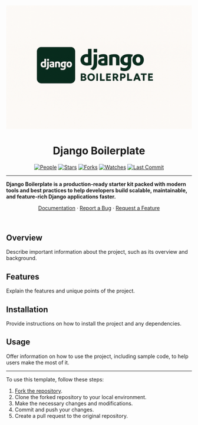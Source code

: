 <div align="center">
  <img src="assets/logo.png" alt="Logo"/>

# Django Boilerplate

[![People](https://img.shields.io/github/contributors/S4NKALP/django-biolerplate?style=flat&color=ffaaf2&label=People)](https://github.com/S4NKALP/django-biolerplate/graphs/contributors)
[![Stars](https://img.shields.io/github/stars/S4NKALP/django-biolerplate?style=flat&color=98c379&label=Stars)](https://github.com/S4NKALP/django-biolerplate/stargazers)
[![Forks](https://img.shields.io/github/forks/S4NKALP/django-biolerplate?style=flat&color=66a8e0&label=Forks)](https://github.com/S4NKALP/django-biolerplate/network/members)
[![Watches](https://img.shields.io/github/watchers/S4NKALP/django-biolerplate?style=flat&color=f5d08b&label=Watches)](https://github.com/S4NKALP/django-biolerplate/watchers)
[![Last Commit](https://img.shields.io/github/last-commit/S4NKALP/django-biolerplate?style=flat&color=e06c75&label=Updated)](https://github.com/S4NKALP/django-biolerplate/pulse)

</div>

---

<strong>**Django Boilerplate** is a **production-ready starter kit** packed with modern tools and best practices to help developers
build scalable, maintainable, and feature-rich Django applications faster.</strong>

<p align="center">
  <a href="https://github.com/S4NKALP/django-biolerplate/wiki">Documentation</a>
  ·
  <a href="https://github.com/S4NKALP/django-biolerplate/issues">Report a Bug</a>
  ·
  <a href="https://github.com/S4NKALP/django-biolerplate/issues">Request a Feature</a>
</p>

<br>

## Overview

Describe important information about the project, such as its overview and background.

## Features

Explain the features and unique points of the project.

## Installation

Provide instructions on how to install the project and any dependencies.

## Usage

Offer information on how to use the project, including sample code, to help users make the most of it.

---

To use this template, follow these steps:

1. [Fork the repository](https://github.com/S4NKALP/README-Templates/fork).
2. Clone the forked repository to your local environment.
3. Make the necessary changes and modifications.
4. Commit and push your changes.
5. Create a pull request to the original repository.
